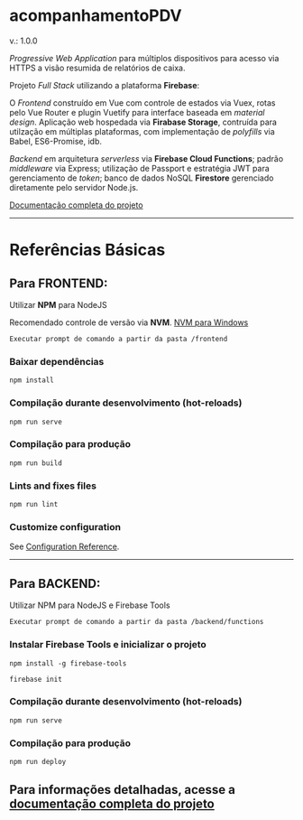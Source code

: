 # acompanhamentoPDV
v.: 1.0.0

*Progressive Web Application* para múltiplos dispositivos para acesso via HTTPS a visão resumida de relatórios de caixa.

Projeto *Full Stack* utilizando a plataforma **Firebase**:

O *Frontend* construído em Vue com controle de estados via Vuex, rotas pelo Vue Router e plugin Vuetify para interface baseada em *material design*. Aplicação web hospedada via **Firabase Storage**, contruída para utilzação em múltiplas plataformas, com implementação de *polyfills* via Babel, ES6-Promise, idb.

*Backend* em arquitetura *serverless* via **Firebase Cloud Functions**; padrão *middleware* via Express; utilização de Passport e estratégia JWT para gerenciamento de *token*; banco de dados NoSQL **Firestore** gerenciado diretamente pelo servidor Node.js.

[Documentação completa do projeto](https://drive.google.com/open?id=1ZRPDh-EalHZZwp_FXcJ08iOmdKjaar2cFFuIVSOOrWI)

----------------------------------------------------------------
# Referências Básicas

## Para FRONTEND:
Utilizar **NPM** para NodeJS

Recomendado controle de versão via **NVM**.
[NVM para Windows](https://github.com/coreybutler/nvm-windows)

`
Executar prompt de comando a partir da pasta /frontend
`

### Baixar dependências
```
npm install
```

### Compilação durante desenvolvimento (hot-reloads)
```
npm run serve
```

### Compilação para produção
```
npm run build
```

### Lints and fixes files
```
npm run lint
```

### Customize configuration
See [Configuration Reference](https://cli.vuejs.org/config/).


----------------------------------------------------------------


## Para BACKEND:
Utilizar NPM para NodeJS e Firebase Tools

`
Executar prompt de comando a partir da pasta /backend/functions
`

### Instalar Firebase Tools e inicializar o projeto
```
npm install -g firebase-tools
```
```
firebase init
```

### Compilação durante desenvolvimento (hot-reloads)
```
npm run serve
```

### Compilação para produção
```
npm run deploy
```

## Para informações detalhadas, acesse a [documentação completa do projeto](https://drive.google.com/open?id=1ZRPDh-EalHZZwp_FXcJ08iOmdKjaar2cFFuIVSOOrWI)
